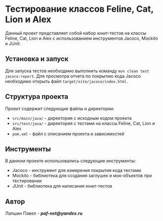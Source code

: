 # Тестирование классов Feline, Cat, Lion и Alex

Данный проект представляет собой набор юнит-тестов на классы Feline, Cat, Lion и Alex с использованием инструментов Jacoco, Mockito и JUnit.

## Установка и запуск

Для запуска тестов необходимо выполнить команду `mvn clean test jacoco:report`. Для просмотра отчета по покрытию кода Jacoco необходимо открыть файл `target/site/jacoco/index.html`.

## Структура проекта

Проект содержит следующие файлы и директории:

- `src/main/java/` - директория с исходным кодом проекта
- `src/test/java/` - директория с тестами на классы Feline, Cat, Lion и Alex
- `pom.xml` - файл с описанием проекта и зависимостей

## Инструменты

В данном проекте использовались следующие инструменты:

- Jacoco - инструмент для измерения покрытия кода тестами
- Mockito - библиотека для создания заглушек и мок-объектов при тестировании
- JUnit - библиотека для написания юнит-тестов

## Автор

Лапшин Павел - **_paf-net@yandex.ru_**
